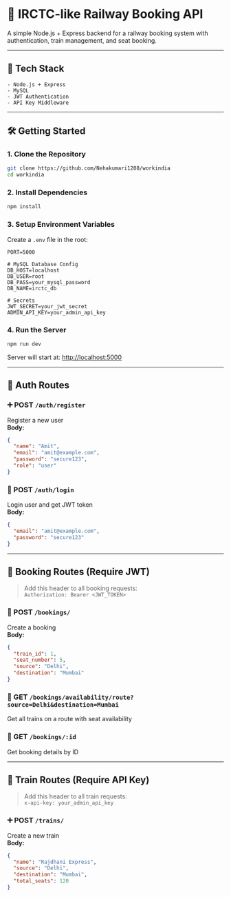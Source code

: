 # 🚆 IRCTC-like Railway Booking API

A simple Node.js + Express backend for a railway booking system with authentication, train management, and seat booking.

---

## 🔧 Tech Stack

```
- Node.js + Express  
- MySQL 
- JWT Authentication  
- API Key Middleware  
```

---

## 🛠️ Getting Started

### 1. Clone the Repository

```bash
git clone https://github.com/Nehakumari1208/workindia
cd workindia
```

### 2. Install Dependencies

```bash
npm install
```

### 3. Setup Environment Variables

Create a `.env` file in the root:

```env
PORT=5000

# MySQL Database Config
DB_HOST=localhost
DB_USER=root
DB_PASS=your_mysql_password
DB_NAME=irctc_db

# Secrets
JWT_SECRET=your_jwt_secret
ADMIN_API_KEY=your_admin_api_key
```

### 4. Run the Server

```bash
npm run dev
```

Server will start at: [http://localhost:5000](http://localhost:5000)

---

## 🔐 Auth Routes

### ➕ POST `/auth/register`

Register a new user  
**Body:**

```json
{
  "name": "Amit",
  "email": "amit@example.com",
  "password": "secure123",
  "role": "user"
}
```

### 🔑 POST `/auth/login`

Login user and get JWT token  
**Body:**

```json
{
  "email": "amit@example.com",
  "password": "secure123"
}
```

---

## 🎫 Booking Routes (Require JWT)

> Add this header to all booking requests:  
> `Authorization: Bearer <JWT_TOKEN>`

### 🛒 POST `/bookings/`

Create a booking  
**Body:**

```json
{
  "train_id": 1,
  "seat_number": 5,
  "source": "Delhi",
  "destination": "Mumbai"
}
```

### 📍 GET `/bookings/availability/route?source=Delhi&destination=Mumbai`

Get all trains on a route with seat availability

### 📄 GET `/bookings/:id`

Get booking details by ID

---

## 🚆 Train Routes (Require API Key)

> Add this header to all train requests:  
> `x-api-key: your_admin_api_key`

### ➕ POST `/trains/`

Create a new train  
**Body:**

```json
{
  "name": "Rajdhani Express",
  "source": "Delhi",
  "destination": "Mumbai",
  "total_seats": 120
}
```

